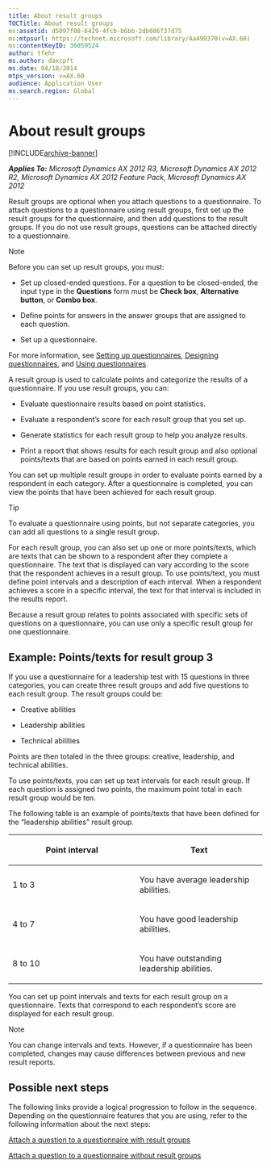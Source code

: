 ```yaml
---
title: About result groups
TOCTitle: About result groups
ms:assetid: d5097f08-6429-4fcb-b6bb-2db086f37d75
ms:mtpsurl: https://technet.microsoft.com/library/Aa499370(v=AX.60)
ms:contentKeyID: 36059524
author: tfehr
ms.author: daxcpft
ms.date: 04/18/2014
mtps_version: v=AX.60
audience: Application User
ms.search.region: Global
---
```


# About result groups 


[!INCLUDE[archive-banner](includes/archive-banner.md)]


_**Applies To:** Microsoft Dynamics AX 2012 R3, Microsoft Dynamics AX 2012 R2, Microsoft Dynamics AX 2012 Feature Pack, Microsoft Dynamics AX 2012_

Result groups are optional when you attach questions to a questionnaire. To attach questions to a questionnaire using result groups, first set up the result groups for the questionnaire, and then add questions to the result groups. If you do not use result groups, questions can be attached directly to a questionnaire.


> [!NOTE]
> <P>Before you can set up result groups, you must:</P>
> <UL>
> <LI>
> <P>Set up closed-ended questions. For a question to be closed-ended, the input type in the <STRONG>Questions</STRONG> form must be <STRONG>Check box</STRONG>, <STRONG>Alternative button</STRONG>, or <STRONG>Combo box</STRONG>.</P>
> <LI>
> <P>Define points for answers in the answer groups that are assigned to each question.</P>
> <LI>
> <P>Set up a questionnaire.</P></LI></UL>
> <P>For more information, see <A href="setting-up-questionnaires.md">Setting up questionnaires</A>, <A href="designing-questionnaires.md">Designing questionnaires</A>, and <A href="using-questionnaires.md">Using questionnaires</A>.</P>



A result group is used to calculate points and categorize the results of a questionnaire. If you use result groups, you can:

  - Evaluate questionnaire results based on point statistics.

  - Evaluate a respondent’s score for each result group that you set up.

  - Generate statistics for each result group to help you analyze results.

  - Print a report that shows results for each result group and also optional points/texts that are based on points earned in each result group.

You can set up multiple result groups in order to evaluate points earned by a respondent in each category. After a questionnaire is completed, you can view the points that have been achieved for each result group.


> [!TIP]
> <P>To evaluate a questionnaire using points, but not separate categories, you can add all questions to a single result group.</P>



For each result group, you can also set up one or more points/texts, which are texts that can be shown to a respondent after they complete a questionnaire. The text that is displayed can vary according to the score that the respondent achieves in a result group. To use points/text, you must define point intervals and a description of each interval. When a respondent achieves a score in a specific interval, the text for that interval is included in the results report.

Because a result group relates to points associated with specific sets of questions on a questionnaire, you can use only a specific result group for one questionnaire.

## Example: Points/texts for result group 3

If you use a questionnaire for a leadership test with 15 questions in three categories, you can create three result groups and add five questions to each result group. The result groups could be:

  - Creative abilities

  - Leadership abilities

  - Technical abilities

Points are then totaled in the three groups: creative, leadership, and technical abilities.

To use points/texts, you can set up text intervals for each result group. If each question is assigned two points, the maximum point total in each result group would be ten.

The following table is an example of points/texts that have been defined for the “leadership abilities” result group.

<table>
<colgroup>
<col style="width: 50%" />
<col style="width: 50%" />
</colgroup>
<thead>
<tr class="header">
<th><p>Point interval</p></th>
<th><p>Text</p></th>
</tr>
</thead>
<tbody>
<tr class="odd">
<td><p>1 to 3</p></td>
<td><p>You have average leadership abilities.</p></td>
</tr>
<tr class="even">
<td><p>4 to 7</p></td>
<td><p>You have good leadership abilities.</p></td>
</tr>
<tr class="odd">
<td><p>8 to 10</p></td>
<td><p>You have outstanding leadership abilities.</p></td>
</tr>
</tbody>
</table>


You can set up point intervals and texts for each result group on a questionnaire. Texts that correspond to each respondent’s score are displayed for each result group.


> [!NOTE]
> <P>You can change intervals and texts. However, if a questionnaire has been completed, changes may cause differences between previous and new result reports.</P>



## Possible next steps

The following links provide a logical progression to follow in the sequence. Depending on the questionnaire features that you are using, refer to the following information about the next steps:

[Attach a question to a questionnaire with result groups](attach-a-question-to-a-questionnaire-with-result-groups.md)

[Attach a question to a questionnaire without result groups](attach-a-question-to-a-questionnaire-without-result-groups.md)

  


